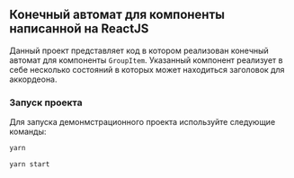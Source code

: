 ## Конечный автомат для компоненты написанной на ReactJS

Данный проект представляет код в котором реализован конечный автомат для
компоненты `GroupItem`. Указанный компонент реализует в себе несколько состояний
в которых может находиться заголовок для аккордеона.

### Запуск проекта

Для запуска демонмстрационного проекта используйте следующие команды:<br>

```bash
yarn
```

```bash
yarn start
```
